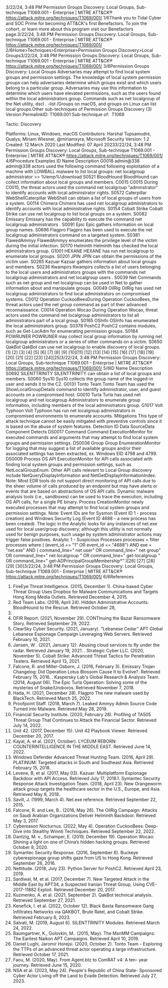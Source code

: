 3/22/24, 3:48 PM Permission Groups Discovery: Local Groups, Sub-technique T1069.001 - Enterprise | MITRE ATT&CK®
https://attack.mitre.org/techniques/T1069/001/ 1/6Thank you to Tidal Cyber and SOC Prime for becoming ATT&CK's ﬁrst Benefactors. To join the cohort, or learn more about this program visit our
Benefactors page.3/22/24, 3:48 PM Permission Groups Discovery: Local Groups, Sub-technique T1069.001 - Enterprise | MITRE ATT&CK®
https://attack.mitre.org/techniques/T1069/001/ 2/6Home>Techniques>Enterprise>Permission Groups Discovery>Local Groups3/22/24, 3:48 PM Permission Groups Discovery: Local Groups, Sub-technique T1069.001 - Enterprise | MITRE ATT&CK®
https://attack.mitre.org/techniques/T1069/001/ 3/6Permission Groups Discovery: Local Groups
Adversaries may attempt to ﬁnd local system groups and permission settings. The knowledge of local system permission groups can help
adversaries determine which groups exist and which users belong to a particular group. Adversaries may use this information to determine
which users have elevated permissions, such as the users found within the local administrators group.
Commands such as net localgroup of the Net utility, dscl . -list /Groups on macOS, and groups on Linux can list local groups.Other sub-techniques of Permission Groups Discovery (3)
Version PermalinkID: T1069.001
Sub-technique of:  T1069

Tactic: Discovery

Platforms: Linux, Windows, macOS
Contributors: Harshal Tupsamudre, Qualys; Miriam Wiesner, @miriamxyra, Microsoft Security
Version: 1.2
Created: 12 March 2020
Last Modiﬁed: 07 April 20233/22/24, 3:48 PM Permission Groups Discovery: Local Groups, Sub-technique T1069.001 - Enterprise | MITRE ATT&CK®
https://attack.mitre.org/techniques/T1069/001/ 4/6Procedure Examples
ID Name Description
G0018 admin@338 admin@338 actors used the following command following exploitation of a machine with LOWBALL
malware to list local groups: net localgroup administrator >> %temp%\download
S0521 BloodHound BloodHound can collect information about local groups and members.
C0015 C0015 During C0015, the threat actors used the command net localgroup "adminstrator" to identify
accounts with local administrator rights.
S0572 Caterpillar
WebShellCaterpillar WebShell can obtain a list of local groups of users from a system.
G0114 Chimera Chimera has used net localgroup administrators to identify accounts with local administrative
rights.
S0154 Cobalt Strike Cobalt Strike can use net localgroup to list local groups on a system.
S0082 Emissary Emissary has the capability to execute the command net localgroup administrators .
S0091 Epic Epic gathers information on local group names.
S0696 Flagpro Flagpro has been used to execute the net localgroup administrators command on a targeted
system.
S0381 FlawedAmmyy FlawedAmmyy enumerates the privilege level of the victim during the initial infection.
S0170 Helminth Helminth has checked the local administrators group.
G1001 HEXANE HEXANE has run net localgroup to enumerate local groups.
S0201 JPIN JPIN can obtain the permissions of the victim user.
S0265 Kazuar Kazuar gathers information about local groups and members.
S0236 Kwampirs Kwampirs collects a list of users belonging to the local users and administrators groups with the
commands net localgroup administrators and net localgroup users .
S0039 Net Commands such as net group and net localgroup can be used in Net to gather information about
and manipulate groups.
G0049 OilRig OilRig has used net localgroup administrators to ﬁnd local administrators on compromised
systems.
C0012 Operation
CuckooBeesDuring Operation CuckooBees, the threat actors used the net group command as part of their
advanced reconnaissance.
C0014 Operation Wocao During Operation Wocao, threat actors used the command net localgroup administrators to list all
administrators part of a local group.
S0165 OSInfo OSInfo has enumerated the local administrators group.
S0378 PoshC2 PoshC2 contains modules, such as Get-LocAdm for enumerating permission groups.
S0184 POWRUNER POWRUNER may collect local group information by running net localgroup administrators or a
series of other commands on a victim.
S0650 QakBot QakBot can use net localgroup to enable discovery of local groups.[1]
[2]
[3]
[4]
[5]
[6]
[7]
[8]
[9]
[10][11]
[12]
[13]
[14]
[15]
[16]
[17]
[18]
[19]
[20]
[21]
[22]
[23]
[24][25]3/22/24, 3:48 PM Permission Groups Discovery: Local Groups, Sub-technique T1069.001 - Enterprise | MITRE ATT&CK®
https://attack.mitre.org/techniques/T1069/001/ 5/6ID Name Description
S0692 SILENTTRINITY SILENTTRINITY can obtain a list of local groups and members.
S0060 Sys10 Sys10 collects the group name of the logged-in user and sends it to the C2.
G0131 Tonto Team Tonto Team has used the ShowLocalGroupDetails command to identify administrator, user, and guest
accounts on a compromised host.
G0010 Turla Turla has used net localgroup and net localgroup Administrators to enumerate group
information, including members of the local administrators group.
G1017 Volt Typhoon Volt Typhoon has run net localgroup administrators in compromised environments to enumerate
accounts.
Mitigations
This type of attack technique cannot be easily mitigated with preventive controls since it is based on the abuse of system features.
Detection
ID Data SourceData Component Detects
DS0017 Command Command
ExecutionMonitor for executed commands and arguments that may attempt to ﬁnd local system
groups and permission settings.
DS0036 Group Group
EnumerationMonitor for logging that may suggest a list of available groups and/or their associated
settings has been extracted, ex. Windows EID 4798 and 4799.
DS0009 Process OS API
ExecutionMonitor for API calls associated with ﬁnding local system groups and permission settings,
such as NetLocalGroupEnum. Other API calls relevant to Local Group discovery include
NetQueryDisplayInformation and NetGetDisplayInformationIndex.
Note: Most EDR tools do not support direct monitoring of API calls due to the sheer volume of
calls produced by an endpoint but may have alerts or events that are based on abstractions of
OS API calls. Dynamic malware analysis tools (i.e., sandboxes) can be used to trace the
execution, including OS API calls, for a single PE binary.
Process
CreationMonitor newly executed processes that may attempt to ﬁnd local system groups and
permission settings.
Note: Event IDs are for Sysmon (Event ID 1 - process creation) and Windows Security Log
(Event ID 4688 - a new process has been created). The logic in the Analytic looks for any
instances of net.exe used for local user/group discovery; although this utility is not normally
used for benign purposes, such usage by system administrator actions may trigger false
positives.
Analytic 1 - Suspicious Processes
processes = filter processes where ( (event\_id == "1" OR event\_id == "4688")
AND exe = "net.exe" AND ( command\_line=" net user" OR command\_line=" net group"
OR command\_line=" net localgroup " OR command\_line=" get-localgroup " OR
command\_line=" get-ADPrincipalGroupMembership\*" )[26]
[27]
[28]
[29]
[30]3/22/24, 3:48 PM Permission Groups Discovery: Local Groups, Sub-technique T1069.001 - Enterprise | MITRE ATT&CK®
https://attack.mitre.org/techniques/T1069/001/ 6/6References
1. FireEye Threat Intelligence. (2015, December 1). China-based
Cyber Threat Group Uses Dropbox for Malware
Communications and Targets Hong Kong Media Outlets.
Retrieved December 4, 2015.
2. Red Team Labs. (2018, April 24). Hidden Administrative
Accounts: BloodHound to the Rescue. Retrieved October 28,
2020.
3. DFIR Report. (2021, November 29). CONTInuing the Bazar
Ransomware Story. Retrieved September 29, 2022.
4. ClearSky Cyber Security. (2021, January). “Lebanese Cedar”
APT Global Lebanese Espionage Campaign Leveraging Web
Servers. Retrieved February 10, 2021.
5. Jansen, W . (2021, January 12). Abusing cloud services to ﬂy
under the radar. Retrieved January 19, 2021.
. Strategic Cyber LLC. (2020, November 5). Cobalt Strike:
Advanced Threat Tactics for Penetration Testers. Retrieved
April 13, 2021.
7. Falcone, R. and Miller-Osborn, J. (2016, February 3). Emissary
Trojan Changelog: Did Operation Lotus Blossom Cause It to
Evolve?. Retrieved February 15, 2016.
. Kaspersky Lab's Global Research & Analysis Team. (2014,
August 06). The Epic Turla Operation: Solving some of the
mysteries of Snake/Uroboros. Retrieved November 7, 2018.
9. Hada, H. (2021, December 28). Flagpro The new malware
used by BlackTech. Retrieved March 25, 2022.
10. Proofpoint Staff. (2018, March 7). Leaked Ammyy Admin
Source Code Turned into Malware. Retrieved May 28, 2019.
11. Financial Security Institute. (2020, February 28). Proﬁling of
TA505 Threat Group That Continues to Attack the Financial
Sector. Retrieved July 14, 2022.
12. Unit 42. (2017, December 15). Unit 42 Playbook Viewer.
Retrieved December 20, 2017.
13. Kayal, A. et al. (2021, October). LYCEUM REBORN:
COUNTERINTELLIGENCE IN THE MIDDLE EAST. Retrieved
June 14, 2022.
14. Windows Defender Advanced Threat Hunting Team. (2016,
April 29). PLATINUM: Targeted attacks in South and
Southeast Asia. Retrieved February 15, 2018.
15. Levene, B, et al. (2017, May 03). Kazuar: Multiplatform
Espionage Backdoor with API Access. Retrieved July 17, 2018.1. Symantec Security Response Attack Investigation Team.
(2018, April 23). New Orangeworm attack group targets the
healthcare sector in the U.S., Europe, and Asia. Retrieved May
8, 2018.
17. Savill, J. (1999, March 4). Net.exe reference. Retrieved
September 22, 2015.
1. Falcone, R. and Lee, B.. (2016, May 26). The OilRig Campaign:
Attacks on Saudi Arabian Organizations Deliver Helminth
Backdoor. Retrieved May 3, 2017.
19. Cybereason Nocturnus. (2022, May 4). Operation CuckooBees:
Deep-Dive into Stealthy Winnti Techniques. Retrieved
September 22, 2022.
20. Dantzig, M. v., Schamper, E. (2019, December 19). Operation
Wocao: Shining a light on one of China’s hidden hacking
groups. Retrieved October 8, 2020.
21. Symantec Security Response. (2016, September 6). Buckeye
cyberespionage group shifts gaze from US to Hong Kong.
Retrieved September 26, 2016.
22. Nettitude. (2018, July 23). Python Server for PoshC2.
Retrieved April 23, 2019.
23. Sardiwal, M, et al. (2017, December 7). New Targeted Attack in
the Middle East by APT34, a Suspected Iranian Threat Group,
Using CVE-2017-11882 Exploit. Retrieved December 20, 2017.
24. Kuzmenko, A. et al. (2021, September 2). QakBot technical
analysis. Retrieved September 27, 2021.
25. Keneﬁck, I. et al. (2022, October 12). Black Basta Ransomware
Gang Inﬁltrates Networks via QAKBOT, Brute Ratel, and Cobalt
Strike. Retrieved February 6, 2023.
2. Salvati, M. (2019, August 6). SILENTTRINITY Modules.
Retrieved March 24, 2022.
27. Baumgartner, K., Golovkin, M.. (2015, May). The MsnMM
Campaigns: The Earliest Naikon APT Campaigns. Retrieved
April 10, 2019.
2. Daniel Lughi, Jaromir Horejsi. (2020, October 2). Tonto Team -
Exploring the TTPs of an advanced threat actor operating a
large infrastructure. Retrieved October 17, 2021.
29. Faou, M. (2020, May). From Agent.btz to ComRAT v4: A ten-
year journey. Retrieved June 15, 2020.
30. NSA et al. (2023, May 24). People's Republic of China State-
Sponsored Cyber Actor Living off the Land to Evade Detection.
Retrieved July 27, 2023.